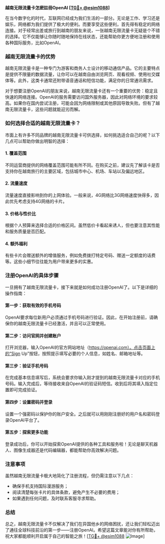 **越南无限流量卡怎麽註冊OpenAI [[TG💪+ @esim1088](https://t.me/s/esim1088)]**

在当今数字化的时代，互联网已经成为我们生活的一部分。无论是工作、学习还是娱乐，网络都为我们提供了极大的便利。而要享受这些便利，首先得有稳定的网络连接。对于经常出差或旅行到越南的朋友来说，一张越南无限流量卡无疑是个不错的选择。它不仅能够让你随时随地保持在线状态，还能帮助你更方便地注册和使用各种国际服务，比如OpenAI。

### 越南无限流量卡的优势

越南无限流量卡是一种专门为游客和商务人士设计的移动通信产品。它的主要特点是提供不限量的数据流量，让你可以在越南自由浏览网页、观看视频、使用社交媒体等。此外，这类卡通常还附带语音通话和短信功能，满足你的日常通讯需求。

对于想要注册OpenAI的朋友来说，越南无限流量卡还有一个重要的优势：稳定且快速的网络连接。OpenAI的服务需要访问国外服务器，因此对网络环境的要求较高。如果你在国内尝试注册，可能会因为网络限制或其他原因导致失败。但有了越南无限流量卡，这些问题就能迎刃而解。

### 如何选择合适的越南无限流量卡？

市面上有许多不同品牌的越南无限流量卡可供选择，如何挑选适合自己的呢？以下几点可以帮助你做出明智的选择：

#### 1. **覆盖范围**
   不同运营商提供的网络覆盖范围可能有所不同。在购买之前，建议先了解该卡是否支持你在越南旅行的主要区域，包括城市中心、机场、车站以及偏远地区。

#### 2. **流量速度**
   流量速度直接影响到你的上网体验。一般来说，4G网络比3G网络速度快得多，因此优先考虑支持4G网络的卡片。

#### 3. **价格与性价比**
   根据个人预算来选择合适的价格区间。虽然低价卡看起来诱人，但也要注意其性能和服务质量是否匹配。

#### 4. **额外福利**
   有些卡片会赠送额外的增值服务，例如免费拨打特定号码、赠送一定额度的话费等。这些小细节往往能为用户带来更多的实惠。

### 注册OpenAI的具体步骤

一旦拥有了越南无限流量卡，接下来就是如何成功注册OpenAI了。以下是详细的操作指南：

#### 第一步：获取有效的手机号码
   OpenAI要求每位新用户必须通过手机号码进行验证。因此，在开始注册前，请确保你的越南无限流量卡已经激活，并且可以正常使用。

#### 第二步：访问官网并创建账户
   打开浏览器，输入OpenAI的官方网站地址（https://openai.com）。点击页面上的“Sign Up”按钮，按照提示填写必要的个人信息，如姓名、邮箱地址等。

#### 第三步：验证手机号码
   在完成基本信息填写后，系统会要求你输入刚才提到的越南无限流量卡对应的手机号码。输入完成后，等待接收来自OpenAI的验证码短信。收到后将其填入指定位置即可完成验证。

#### 第四步：设置密码并登录
   设置一个强密码以保护你的账户安全。之后就可以用刚刚注册好的用户名和密码登录OpenAI平台了。

#### 第五步：探索更多功能
   登录成功后，你可以开始探索OpenAI提供的各种工具和服务啦！无论是聊天机器人、图像生成器还是代码编辑器，都能帮助你高效解决问题。

### 注意事项

虽然越南无限流量卡极大地简化了注册流程，但仍需注意以下几点：

- 确保手机支持国际漫游服务；
- 阅读清楚每张卡片的具体条款，避免产生不必要的费用；
- 如果遇到任何问题，及时联系客服寻求帮助。

### 总结

总之，越南无限流量卡不仅解决了我们在异国他乡的网络困扰，还让我们轻松迈出了通往全球科技前沿的第一步——注册OpenAI。希望这篇文章能对你有所帮助，祝大家都能顺利开启属于自己的智能之旅！[[TG💪+ @esim1088](https://t.me/s/esim1088) ![Image](https://i.postimg.cc/4NQfJmqS/Snipaste-2025-05-13-00-14-12.png)]